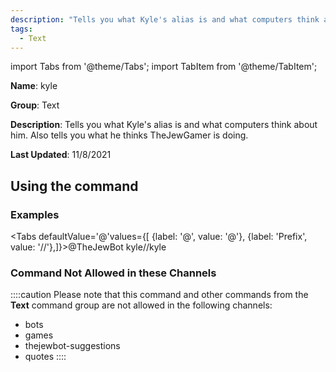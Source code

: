 ```yaml
---
description: "Tells you what Kyle's alias is and what computers think about him. Also tells you what he thinks TheJewGamer is doing."
tags:
  - Text
---
```

import Tabs from '@theme/Tabs';
import TabItem from '@theme/TabItem';

**Name**: kyle

**Group**: Text

**Description**: Tells you what Kyle's alias is and what computers think about him. Also tells you what he thinks TheJewGamer is doing.

**Last Updated**: 11/8/2021

## Using the command

### Examples
<Tabs defaultValue='@'values={[ {label: '@', value: '@'}, {label: 'Prefix', value: '//'},]}><TabItem value='@'>@TheJewBot kyle</TabItem><TabItem value='//'>//kyle</TabItem></Tabs>

### Command Not Allowed in these Channels
::::caution Please note that this command and other commands from the **Text** command group are not allowed in the following channels:
- bots
- games
- thejewbot-suggestions
- quotes
::::